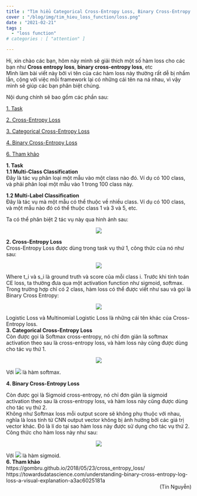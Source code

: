 ```yaml
---
title : "Tìm hiểu Categorical Cross-Entropy Loss, Binary Cross-Entropy Loss, Softmax Loss, Logistic Loss, Focal Loss, you name it"
cover : "/blog/img/tim_hieu_loss_function/loss.png"
date : "2021-02-21"
tags : 
  - "loss function"
# categories : [ "attention" ]

---
```


Hi, xin chào các bạn, hôm này mình sẽ giải thích một số  hàm loss cho các bạn như <b>Cross entropy loss</b>, <b>binary cross-entropy loss</b>, etc<br/>
Mình làm bài viết này bởi vì tên của các hàm loss này thường rất dễ bị nhầm lẫn, cộng với việc mỗi framework lại có những cái tên na ná nhau, vì vậy mình sẽ giúp các bạn phân biệt chúng.

Nội dung chính sẽ bao gồm các phần sau: <br/>

<a href="#1. Task">1. Task</a><br/>

<a href="#2. Cross-Entropy Loss">2. Cross-Entropy Loss</a>

<a href="#3. Categorical Cross-Entropy Loss">3. Categorical Cross-Entropy Loss</a>

<a href="#4. Binary Cross-Entropy Loss">4. Binary Cross-Entropy Loss</a>

<a href="#5. Tham khảo">6. Tham khảo</a>

<section id="1. Task">
<b>1. Task</b>
</section>
<b>1.1 Multi-Class Classification</b><br/>
Đây là tác vụ phân loại một mẫu vào một class nào đó. Ví dụ có 100 class, và phải phân loại một mẫu vào 1 trong 100 class này.

<b>1.2 Multi-Label Classification</b><br/>
Đây là tác vụ mà một mẫu có thể thuộc về nhiều class. Ví dụ có 100 class, và một mẫu nào đó có thể thuộc class 1 và 3 và 5, etc.

Ta có thể phân biệt 2 tác vụ này qua hình ảnh sau:
<p align="center">
  <img src="/blog/img/tim_hieu_loss_function/task.png">
</p>

<section id="2. Cross-Entropy Loss">
<b>2. Cross-Entropy Loss</b>
</section>
Cross-Entropy Loss được dùng trong task vụ thứ 1, công thức của nó như sau: <br/>
<p align="center">
<img src="https://render.githubusercontent.com/render/math?math=CE=-\sum_{i}^{C}t_{i}log(s_{i})">
</p>
Where t_i và s_i là ground truth và score của mỗi class i. Trước khi tính toán CE loss, ta thường đưa qua một activation function như sigmoid, softmax. <br/>
Trong trường hợp chỉ có 2 class, hàm loss có thể được viết như sau và gọi là Binary Cross Entropy: <br/>
<p align="center">
<img src="https://render.githubusercontent.com/render/math?math=CE=-\sum_{i}^{C=2}t_{i}log(s_{i}) = -t_{1}log(s_{1})-(1-t_{1})log(1-s_{1})">
</p>
Logistic Loss và Multinomial Logistic Loss là những cái tên khác của Cross-Entropy loss.

<section id="3. Categorical Cross-Entropy Loss">
<b>3. Categorical Cross-Entropy Loss</b>
</section>
Còn được gọi là Softmax cross-entropy, nó chỉ đơn giản là softmax activation theo sau là cross-entropy loss, và hàm loss này cũng được dùng cho tác vụ thứ 1.<br/>
<p align="center">
  <img src="/blog/img/tim_hieu_loss_function/softmax_loss.png">
</p>
Với <img src="https://render.githubusercontent.com/render/math?math=f(s)"> là hàm softmax.
<section id="4. Binary Cross-Entropy Loss">

<b>4. Binary Cross-Entropy Loss</b>
</section>
Còn được gọi là Sigmoid cross-entropy, nó chỉ đơn giản là sigmoid activation theo sau là cross-entropy loss, và hàm loss này cũng được dùng cho tác vụ thứ 2.<br/>
Không như Softmax loss mỗi output score sẽ không phụ thuộc với nhau, nghĩa là loss tính từ CNN output vector không bị ảnh hưởng bởi các giá trị vector khác. Đó là lí do tại sao hàm loss này được sử dụng cho tác vụ thứ 2.<br/>
Công thức cho hàm loss này như sau: <br/>
<p align="center">
<img src="https://render.githubusercontent.com/render/math?math=CE=-\sum_{i}^{C=2}t_{i}log(s_{i}) = -t_{1}log(f(s_{1}))-(1-t_{1})log(1-f(s_{1}))">
</p>
Với <img src="https://render.githubusercontent.com/render/math?math=f(s_{i})"> là hàm sigmoid.
<section id="5. Tham khảo">
<b>6. Tham khảo</b>
</section>
https://gombru.github.io/2018/05/23/cross_entropy_loss/ <br/>
https://towardsdatascience.com/understanding-binary-cross-entropy-log-loss-a-visual-explanation-a3ac6025181a<br/>
<div style="text-align: right"> (Tín Nguyễn) </div>
